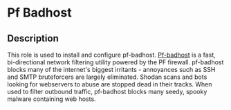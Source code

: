 Pf Badhost
=========

Description
-------
This role is used to install and configure pf-badhost.
[Pf-badhost](https://www.geoghegan.ca/pfbadhost.html) is a fast, bi-directional network filtering utility powered by the PF firewall. pf-badhost blocks many of the internet's biggest irritants - annoyances such as SSH and SMTP bruteforcers are largely eliminated. Shodan scans and bots looking for webservers to abuse are stopped dead in their tracks. When used to filter outbound traffic, pf-badhost blocks many seedy, spooky malware containing web hosts.
